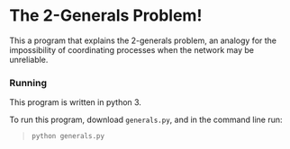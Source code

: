 # The 2-Generals Problem!
This a program that explains the 2-generals problem, an analogy for the impossibility of coordinating processes when the network may be unreliable.

### Running

This program is written in python 3.

To run this program, download `generals.py`, and in the command line run:

> `python generals.py`
